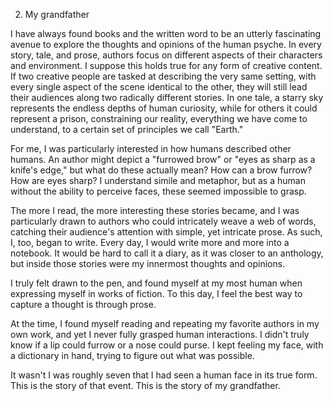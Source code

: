 2. My grandfather

I have always found books and the written word to be an utterly fascinating avenue to explore the thoughts and opinions of the human psyche.
In every story, tale, and prose, authors focus on different aspects of their characters and environment.
I suppose this holds true for any form of creative content.
If two creative people are tasked at describing the very same setting, with every single aspect of the scene identical to the other, they will still lead their audiences along two radically different stories.
In one tale, a starry sky represents the endless depths of human curiosity, while for others it could represent a prison, constraining our reality, everything we have come to understand, to a certain set of principles we call "Earth."

For me, I was particularly interested in how humans described other humans.
An author might depict a "furrowed brow" or "eyes as sharp as a knife's edge," but what do these actually mean?
How can a brow furrow?
How are eyes sharp?
I understand simile and metaphor, but as a human without the ability to perceive faces, these seemed impossible to grasp.

The more I read, the more interesting these stories became, and I was particularly drawn to authors who could intricately weave a web of words, catching their audience's attention with simple, yet intricate prose.
As such, I, too, began to write.
Every day, I would write more and more into a notebook.
It would be hard to call it a diary, as it was closer to an anthology, but inside those stories were my innermost thoughts and opinions.

I truly felt drawn to the pen, and found myself at my most human when expressing myself in works of fiction.
To this day, I feel the best way to capture a thought is through prose.

At the time, I found myself reading and repeating my favorite authors in my own work, and yet I never fully grasped human interactions.
I didn't truly know if a lip could furrow or a nose could purse.
I kept feeling my face, with a dictionary in hand, trying to figure out what was possible.

It wasn't I was roughly seven that I had seen a human face in its true form.
This is the story of that event.
This is the story of my grandfather.
